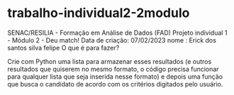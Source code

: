 # trabalho-individual2-2modulo
SENAC/RESILIA - Formação em Análise de Dados (FAD)
Projeto individual 1 - Módulo 2 - Deu match!
Data de criação: 07/02/2023
nome : Erick dos santos silva felipe
O que é para fazer?

Crie com Python uma lista para armazenar esses resultados (e outros resultados que quiserem no mesmo formato, o código precisa funcionar para qualquer lista que seja inserida nesse formato) e depois uma função que busca o candidato de acordo com os critérios digitados pelo usuário.
